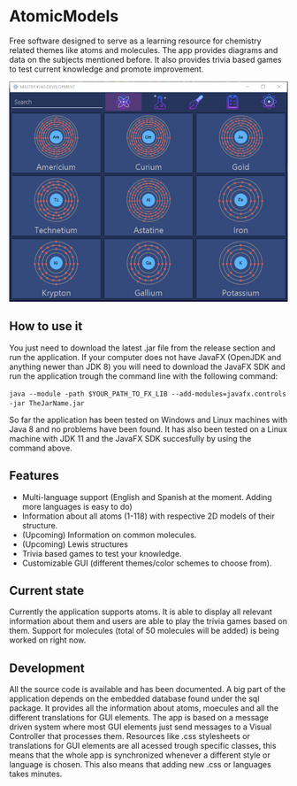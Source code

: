 # AtomicModels
Free software designed to serve as a learning resource for chemistry related themes like atoms and molecules. The app provides diagrams and data on the subjects mentioned before. It also provides trivia based games to test current knowledge and promote improvement.

![Alt text](/images/KiwiGUI.png?raw=true "App snapshot")

## How to use it
You just need to download the latest .jar file from the release section and run the application. If your computer does not have JavaFX (OpenJDK and anything newer than JDK 8) you will need to download the JavaFX SDK and run the application trough the command line with the following command:

```java --module -path $YOUR_PATH_TO_FX_LIB --add-modules=javafx.controls -jar TheJarName.jar```

So far the application has been tested on Windows and Linux machines with Java 8 and no problems have been found. It has also been tested on a Linux machine with JDK 11 and the JavaFX SDK succesfully by using the command above.

## Features
* Multi-language support (English and Spanish at the moment. Adding more languages is easy to do)
* Information about all atoms (1-118) with respective 2D models of their structure. 
* (Upcoming) Information on common molecules. 
* (Upcoming) Lewis structures
* Trivia based games to test your knowledge.
* Customizable GUI (different themes/color schemes to choose from). 

## Current state
Currently the application supports atoms. It is able to display all relevant information about them and users are able to play the trivia games based on them. Support for molecules (total of 50 molecules will be added) is being worked on right now.


## Development
All the source code is available and has been documented. A big part of the application depends on the embedded database found under the sql package. It provides all the information about atoms, moecules and all the different translations for GUI elements. The app is based on a message driven system where most GUI elements just send messages to a Visual Controller that processes them. Resources like .css stylesheets or translations for GUI elements are all acessed trough specific classes, this means that the whole app is synchronized whenever a different style or language is chosen. This also means that adding new .css or languages takes minutes.
